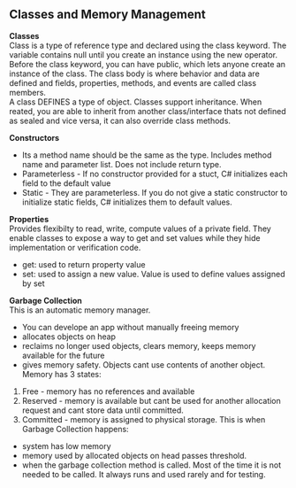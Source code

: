 ## Classes and Memory Management
**Classes**  
Class is a type of reference type and declared using the class keyword. The variable contains null until you create an instance using the new operator. Before the class keyword, you can have public, which lets anyone create an instance of the class. The class body is where behavior and data are defined and fields, properties, methods, and events are called class members.  
A class DEFINES a type of object. Classes support inheritance. When reated, you are able to inherit from another class/interface thats not defined as sealed and vice versa, it can also override class methods.  

**Constructors**  
- Its a method name should be the same as the type. Includes method name and parameter list. Does not include return type.
- Parameterless - If no constructor provided for a stuct, C# initializes each field to the default value
- Static - They are parameterless. If you do not give a static constructor to initialize static fields, C# initializes them to default values.  

**Properties**  
Provides flexibilty to read, write, compute values of a private field. They enable classes to expose a way to get and set values while they hide implementation or verification code.
- get: used to return property value
- set: used to assign a new value. Value is used to define values assigned by set  

**Garbage Collection**  
This is an automatic memory manager.
- You can develope an app without manually freeing memory
- allocates objects on heap 
- reclaims no longer used objects, clears memory, keeps memory available for the future
- gives memory safety. Objects cant use contents of another object.  
Memory has 3 states:  
1. Free - memory has no references and available
2. Reserved - memory is available but cant be used for another allocation request and cant store data until committed.
3. Committed - memory is assigned to physical storage.
This is when Garbage Collection happens:
- system has low memory
- memory used by allocated objects on head passes threshold.
- when the garbage collection method is called. Most of the time it is not needed to be called. It always runs and used rarely and for testing.